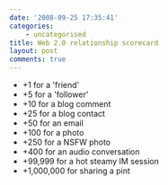 ```yaml
---
date: '2008-09-25 17:35:41'
categories:
    - uncategorised
title: Web 2.0 relationship scorecard
layout: post
comments: true
---
```


-   +1 for a 'friend'
-   +5 for a 'follower'
-   +10 for a blog comment
-   +25 for a blog contact
-   +50 for an email
-   +100 for a photo
-   +250 for a NSFW photo
-   +400 for an audio conversation
-   +99,999 for a hot steamy IM session
-   +1,000,000 for sharing a pint

